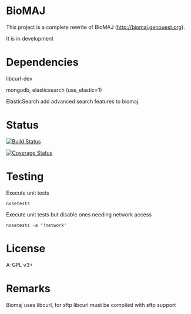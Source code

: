 BioMAJ
=====

This project is a complete rewrite of BioMAJ (http://biomaj.genouest.org).

It is in development

Dependencies
============

libcurl-dev

mongodb, elasticsearch (use_elastic=1)

ElasticSearch add advanced search features to biomaj.

Status
======

[![Build Status](https://travis-ci.org/osallou/biomaj.svg?branch=master)](https://travis-ci.org/osallou/biomaj)

[![Coverage Status](https://coveralls.io/repos/osallou/biomaj/badge.png?branch=master)](https://coveralls.io/r/osallou/biomaj?branch=master)

Testing
=======

Execute unit tests

    nosetests

Execute unit tests but disable ones needing network access

    nosetests -a '!network'

License
=======

A-GPL v3+

Remarks
=======

Biomaj uses libcurl, for sftp libcurl must be compiled with sftp support
